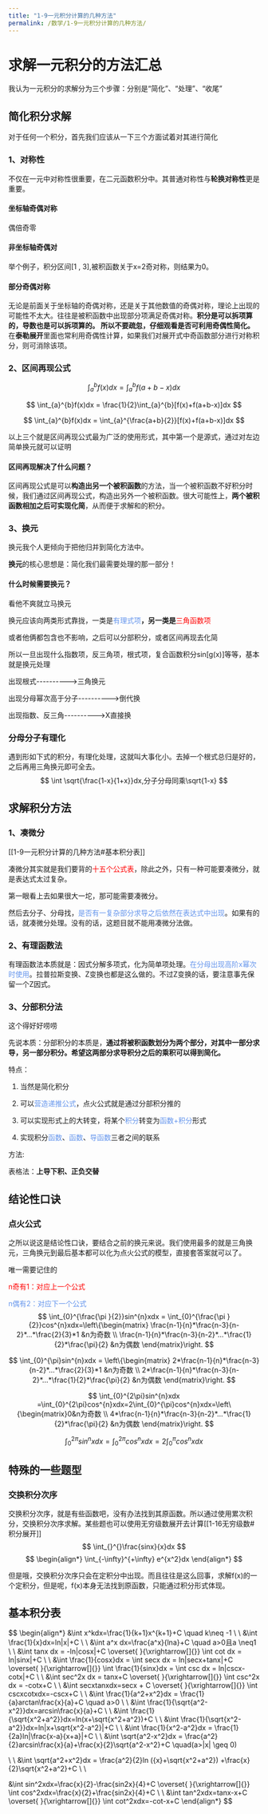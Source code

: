 ```yaml
---
title: "1-9一元积分计算的几种方法"
permalink: /数学/1-9一元积分计算的几种方法/
---
```


# 求解一元积分的方法汇总

我认为一元积分的求解分为三个步骤：分别是“简化”、“处理”、“收尾”
## 简化积分求解
对于任何一个积分，首先我们应该从一下三个方面试着对其进行简化
###  1、对称性 
不仅在一元中对称性很重要，在二元函数积分中。其普通对称性与**轮换对称性**更是重要。
#### 坐标轴奇偶对称
偶倍奇零
#### 非坐标轴奇偶对
举个例子，积分区间[1 , 3],被积函数关于x=2奇对称，则结果为0。
#### 部分奇偶对称
无论是前面关于坐标轴的奇偶对称，还是关于其他数值的奇偶对称，理论上出现的可能性不太大。往往是被积函数中出现部分项满足奇偶对称。**积分是可以拆项算的，导数也是可以拆项算的。 所以不要疏忽，仔细观看是否可利用奇偶性简化。**
在**泰勒展开**里面也常利用奇偶性计算，如果我们对展开式中奇函数部分进行对称积分，则可消除该项。

### 2、区间再现公式

$$
\int_{a}^{b}f(x)dx = \int_{a}^{b}f(a+b-x)dx
$$

$$
\int_{a}^{b}f(x)dx = \frac{1}{2}\int_{a}^{b}[f(x)+f(a+b-x)]dx
$$

$$
\int_{a}^{b}f(x)dx = \int_{a}^{\frac{a+b}{2}}[f(x)+f(a+b-x)]dx
$$

以上三个就是区间再现公式最为广泛的使用形式，其中第一个是源式，通过对左边简单换元就可以证明

#### 区间再现解决了什么问题？
区间再现公式是可以**构造出另一个被积函数**的方法，当一个被积函数不好积分时候，我们通过区间再现公式，构造出另外一个被积函数。很大可能性上，**两个被积函数相加之后可实现化简**，从而便于求解和的积分。

### 3、换元

换元我个人更倾向于把他归并到简化方法中。

**换元**的核心思想是：简化我们最需要处理的那一部分！

#### 什么时候需要换元？

看他不爽就立马换元

换元应该向两类形式靠拢，一类是<font color='cornflowerblue'>有理式项</font>**，另一类是**<font color='red'>三角函数项</font>

或者他俩都包含也不影响，之后可以分部积分，或者区间再现去化简

所以一旦出现什么指数项，反三角项，根式项，复合函数积分sin[g(x)]等等，基本就是换元处理

出现根式---------->三角换元

出现分母幂次高于分子---------->倒代换

出现指数、反三角---------->X直接换

### 分母分子有理化

遇到形如下式的积分，有理化处理，这就叫大事化小。去掉一个根式总归是好的，之后再用三角换元即可全去。
$$
\int \sqrt{\frac{1-x}{1+x}}dx,分子分母同乘\sqrt{1-x}
$$



## 求解积分方法

###  1、凑微分 
[[1-9一元积分计算的几种方法#基本积分表]]

凑微分其实就是我们要背的<font color='red'>十五个公式表</font>，除此之外，只有一种可能要凑微分，就是表达式太过复杂。

第一眼看上去如果很大一坨，那可能需要凑微分。

然后去分子、分母找，<font color='cornflowerblue'>是否有一复杂部分求导之后依然在表达式中出现</font>。如果有的话，就凑微分处理。没有的话，这题目就不能用凑微分法做。

###  2、有理函数法 

有理函数法本质就是：因式分解多项式，化为简单项处理。<font color='cornflowerblue'>在分母出现高阶x幂次时使用</font>。拉普拉斯变换、Z变换也都是这么做的。不过Z变换的话，要注意事先保留一个Z因式。

###  3、分部积分法 

这个得好好唠唠

先说本质：分部积分的本质是，**通过将被积函数划分为两个部分，对其中一部分求导，另一部分积分。希望这两部分求导积分之后的乘积可以得到简化。**

特点：
1. 当然是简化积分

2. 可以<font color='cornflowerblue'>营造递推公式</font>，点火公式就是通过分部积分推的

3. 可以实现形式上的大转变，将某个<font color='cornflowerblue'>积分</font>转变为<font color='cornflowerblue'>函数+积分</font>形式

4. 实现积分<font color='cornflowerblue'>函数</font>、<font color='cornflowerblue'>函数</font>、<font color='cornflowerblue'>导函数</font>三者之间的联系

方法:

表格法：**上导下积、正负交替**



## 结论性口诀

###  点火公式 

之所以说这是结论性口诀，要结合之前的换元来说。我们使用最多的就是三角换元，三角换元到最后基本都可以化为点火公式的模型，直接套答案就可以了。

唯一需要记住的

<font color='red'>n奇有1：对应上一个公式</font>

<font color='cornflowerblue'>n偶有2：对应下一个公式</font>
$$
\int_{0}^{\frac{\pi }{2}}sin^{n}xdx = \int_{0}^{\frac{\pi }{2}}cos^{n}xdx=\left\{\begin{matrix}
\frac{n-1}{n}*\frac{n-3}{n-2}*...*\frac{2}{3}*1	 &n为奇数
 \\
\frac{n-1}{n}*\frac{n-3}{n-2}*...*\frac{1}{2}*\frac{\pi}{2} &n为偶数
\end{matrix}\right.
$$

$$
\int_{0}^{\pi}sin^{n}xdx = \left\{\begin{matrix}
2*\frac{n-1}{n}*\frac{n-3}{n-2}*...*\frac{2}{3}*1	 &n为奇数
 \\
2*\frac{n-1}{n}*\frac{n-3}{n-2}*...*\frac{1}{2}*\frac{\pi}{2} &n为偶数
\end{matrix}\right.
$$

$$
\int_{0}^{2\pi}sin^{n}xdx =\int_{0}^{2\pi}cos^{n}xdx=2\int_{0}^{\pi}cos^{n}xdx=\left\{\begin{matrix}0&n为奇数
 \\
4*\frac{n-1}{n}*\frac{n-3}{n-2}*...*\frac{1}{2}*\frac{\pi}{2} &n为偶数
\end{matrix}\right.
$$


$$
\int_{0}^{2\pi}sin^{n}xdx =\int_{0}^{2\pi}cos^{n}xdx=2\int_{0}^{\pi}cos^{n}xdx
$$


## 特殊的一些题型

###  交换积分次序 

交换积分次序，就是有些函数吧，没有办法找到其原函数。所以通过使用累次积分，交换积分次序求解。某些题也可以使用无穷级数展开去计算[[1-16无穷级数#积分展开]]
$$
\int_{}^{}\frac{sinx}{x}dx
$$
$$
\begin{align*}
\int_{-\infty}^{+\infty} e^{x^2}dx
\end{align*}
$$

但是哦，交换积分次序只会在定积分中出现。而且往往是这么回事，求解f(x)的一个定积分，但是呢，f(x)本身无法找到原函数，只能通过积分形式体现。

## 基本积分表

$$
\begin{align*}
&\int x^kdx=\frac{1}{k+1}x^{k+1}+C \quad k\neq -1
\\
\\
&\int \frac{1}{x}dx=ln|x|+C
\\
\\
&\int a^x dx=\frac{a^x}{lna}+C	\quad a>0且a \neq1
\\
\\
&\int tanx dx = -ln|cosx|+C	\overset{ }{\xrightarrow[]{}} \int cot dx = ln|sinx|+C
\\
\\
&\int \frac{1}{cosx}dx = \int secx dx = ln|secx+tanx|+C
\overset{ }{\xrightarrow[]{}}
\int \frac{1}{sinx}dx = \int csc dx = ln|cscx-cotx|+C
\\
\\
&\int sec^2x dx = tanx+C
\overset{ }{\xrightarrow[]{}}
\int csc^2x dx = -cotx+C
\\
\\
&\int secxtanxdx=secx + C
\overset{ }{\xrightarrow[]{}}
\int cscxcotxdx=-cscx+C
\\
\\
&\int \frac{1}{a^2+x^2}dx = \frac{1}{a}arctan\frac{x}{a}+C	\quad a>0
\\
\\
&\int \frac{1}{\sqrt{a^2-x^2}}dx=arcsin\frac{x}{a}+C
\\
\\
&\int \frac{1}{\sqrt{x^2+a^2}}dx=ln(x+\sqrt{x^2+a^2})+C
\\
\\
&\int \frac{1}{\sqrt{x^2-a^2}}dx=ln|x+\sqrt{x^2-a^2}|+C
\\
\\
&\int \frac{1}{x^2-a^2}dx = \frac{1}{2a}ln|\frac{x-a}{x+a}|+C
\\
\\
&\int \sqrt{a^2-x^2}dx = \frac{a^2}{2}arcsin\frac{x}{a}+\frac{x}{2}\sqrt{a^2-x^2}+C \quad(a>|x| \geq 0)

\\
\\
&\int \sqrt{a^2+x^2}dx =
\frac{a^2}{2}ln ({x}+\sqrt{x^2+a^2}) +\frac{x}{2}\sqrt{x^2+a^2}+C
\\
\\

&\int sin^2xdx=\frac{x}{2}-\frac{sin2x}{4}+C
\overset{ }{\xrightarrow[]{}}
\int cos^2xdx=\frac{x}{2}+\frac{sin2x}{4}+C
\\
\\
&\int tan^2xdx=tanx-x+C
\overset{ }{\xrightarrow[]{}}
\int cot^2xdx=-cot-x+C
\end{align*}
$$
